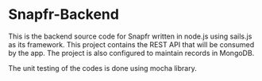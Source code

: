 # Snapfr-Backend
This is the backend source code for Snapfr written in node.js using sails.js as its framework.
This project contains the REST API that will be consumed by the app. The project
is also configured to maintain records in MongoDB.

The unit testing of the codes is done using mocha library.
